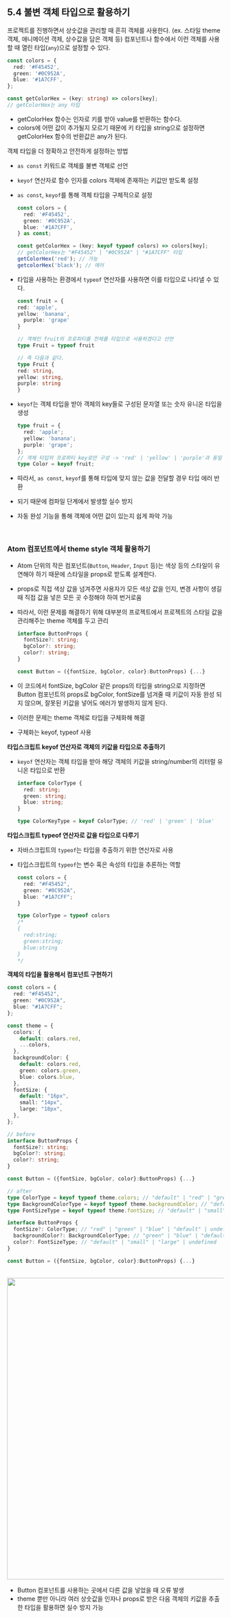 ## 5.4 불변 객체 타입으로 활용하기

프로젝트를 진행하면서 상숫값을 관리할 때 흔히 객체를 사용한다.
(ex. 스타일 theme 객체, 애니메이션 객체, 상수값을 담은 객체 등) 컴포넌트나 함수에서 이런 객체를 사용할 때 열린 타입(`any`)으로 설정할 수 있다.

```ts
const colors = {
  red: '#F45452',
  green: '#0C952A',
  blue: '#1A7CFF',
};

const getColorHex = (key: string) => colors[key];
// getColorHex는 any 타입
```

- getColorHex 함수는 인자로 키를 받아 value를 반환하는 함수다.
- colors에 어떤 값이 추가될지 모르기 때문에 키 타입을 string으로 설정하면 getColorHex 함수의 반환값은 any가 된다.

객체 타입을 더 정확하고 안전하게 설정하는 방법

- `as const` 키워드로 객체를 불변 객체로 선언
- `keyof` 연산자로 함수 인자를 colors 객체에 존재하는 키값만 받도록 설정
- `as const`, `keyof`를 통해 객체 타입을 구체적으로 설정

  ```ts
  const colors = {
    red: '#F45452',
    green: '#0C952A',
    blue: '#1A7CFF',
  } as const;

  const getColorHex = (key: keyof typeof colors) => colors[key];
  // getColorHex는 "#F45452" | "#0C952A" | "#1A7CFF" 타입
  getColorHex('red'); // 가능
  getcolorHex('black'); // 에러
  ```

- 타입을 사용하는 환경에서 `typeof` 연산자를 사용하면 이를 타입으로 나타낼 수 있다.

  ```ts
  const fruit = {
  red: 'apple',
  yellow: 'banana',
  	purple: 'grape'
  }

  // 객체인 fruit의 프로퍼티를 전체를 타입으로 사용하겠다고 선언
  type Fruit = typeof fruit

  // 즉 다음과 같다.
  type Fruit {
  red: string,
  yellow: string,
  purple: string
  }
  ```

- `keyof`는 객체 타입을 받아 객체의 key들로 구성된 문자열 또는 숫자 유니온 타입을 생성

  ```ts
  type fruit = {
    red: 'apple';
    yellow: 'banana';
    purple: 'grape';
  };
  // 객체 타입의 프로퍼티 key로만 구성 -> 'red' | 'yellow' | 'purple'과 동일
  type Color = keyof fruit;
  ```

- 따라서, `as const`, `keyof`를 통해 타입에 맞지 않는 값을 전달할 경우 타입 에러 반환
- 되기 때문에 컴파일 단계에서 발생할 실수 방지
- 자동 완성 기능을 통해 객체에 어떤 값이 있는지 쉽게 파악 가능

<br />

### Atom 컴포넌트에서 theme style 객체 활용하기

- Atom 단위의 작은 컴포넌트(`Button`, `Header`, `Input` 등)는 색상 등의 스타일이 유연해야 하기 때문에 스타일을 props로 받도록 설계한다.
- props로 직접 색상 값을 넘겨주면 사용자가 모든 색상 값을 인지, 변경 사항이 생길 때 직접 값을 넣은 모든 곳 수정해야 하여 번거로움
- 따라서, 이런 문제를 해결하기 위해 대부분의 프로젝트에서 프로젝트의 스타일 값을 관리해주는 theme 객체를 두고 관리

  ```ts
  interface ButtonProps {
    fontSize?: string;
    bgColor?: string;
    color?: string;
  }

  const Button = ({fontSize, bgColor, color}:ButtonProps) {...}
  ```

- 이 코드에서 fontSize, bgColor 같은 props의 타입을 string으로 지정하면 Button 컴포넌트의 props로 bgColor, fontSize를 넘겨줄 때 키값이 자동 완성 되지 않으며, 잘못된 키값을 넣어도 에러가 발생하지 않게 된다.
- 이러한 문제는 theme 객체로 타입을 구체화해 해결
- 구체화는 keyof, typeof 사용

**타입스크립트 keyof 연산자로 객체의 키값을 타입으로 추출하기**

- `keyof` 연산자는 객체 타입을 받아 해당 객체의 키값을 string/number의 리터럴 유니온 타입으로 반환

  ```ts
  interface ColorType {
    red: string;
    green: string;
    blue: string;
  }

  type ColorKeyType = keyof ColorType; // 'red' | 'green' | 'blue'
  ```

**타입스크립트 typeof 연산자로 값을 타입으로 다루기**

- 자바스크립트의 `typeof`는 타입을 추출하기 위한 연산자로 사용
- 타입스크립트의 `typeof`는 변수 혹은 속성의 타입을 추론하는 역할

  ```ts
  const colors = {
    red: "#F45452",
    green: "#0C952A",
    blue: "#1A7CFF";
  }

  type ColorType = typeof colors
  /*
  {
    red:string;
    green:string;
    blue:string
  }
  */
  ```

**객체의 타입을 활용해서 컴포넌트 구현하기**

```ts
const colors = {
  red: "#F45452",
  green: "#0C952A",
  blue: "#1A7CFF";
};

const theme = {
  colors: {
    default: colors.red,
    ...colors,
  },
  backgroundColor: {
    default: colors.red,
    green: colors.green,
    blue: colors.blue,
  },
  fontSize: {
    default: "16px",
    small: "14px",
    large: "18px",
  },
};
```

```ts
// before
interface ButtonProps {
  fontSize?: string;
  bgColor?: string;
  color?: string;
}

const Button = ({fontSize, bgColor, color}:ButtonProps) {...}

// after
type ColorType = keyof typeof theme.colors; // "default" | "red" | "green" | "blue"
type BackgroundColorType = keyof typeof theme.backgroundColor; // "default" | "red" | "green" | "blue"
type FontSizeType = keyof typeof theme.fontSize; // "default" | "small" | "large"

interface ButtonProps {
  fontSize?: ColorType; // "red" | "green" | "blue" | "default" | undefined
  backgroundColor?: BackgroundColorType; // "green" | "blue" | "default" | undefined
  color?: FontSizeType; // "default" | "small" | "large" | undefined
}

const Button = ({fontSize, bgColor, color}:ButtonProps) {...}
```

<br />

<img src="https://github.com/MailplugFE-Study/Effective-Typescript/assets/83646986/22d5f402-9e6c-4aee-b428-77e84c58bc2c" width="700">

- Button 컴포넌트를 사용하는 곳에서 다른 값을 넣었을 때 오류 발생
- theme 뿐만 아니라 여러 상숫값을 인자나 props로 받은 다음 객체의 키값을 추출한 타입을 활용하면 실수 방지 가능
